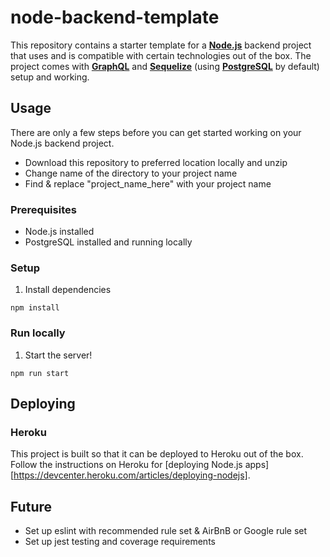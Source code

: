 # node-backend-template

This repository contains a starter template for a 
[**Node.js**](https://nodejs.org/) backend project that uses and is compatible 
with certain technologies out of the box. The project comes with [**GraphQL**](https://graphql.org/) 
and [**Sequelize**](https://sequelize.org) (using [**PostgreSQL**](https://www.postgresql.org/) 
by default) setup and working.

## Usage

There are only a few steps before you can get started working on your Node.js 
backend project.

- Download this repository to preferred location locally and unzip 
- Change name of the directory to your project name
- Find & replace "project_name_here" with your project name

### Prerequisites

* Node.js installed
* PostgreSQL installed and running locally

### Setup

1. Install dependencies

```shell script
npm install
```

### Run locally

1. Start the server!

```shell script
npm run start
```

## Deploying

### Heroku

This project is built so that it can be deployed to Heroku out of the box. 
Follow the instructions on Heroku for [deploying Node.js apps][https://devcenter.heroku.com/articles/deploying-nodejs].

## Future

- Set up eslint with recommended rule set & AirBnB or Google rule set
- Set up jest testing and coverage requirements
